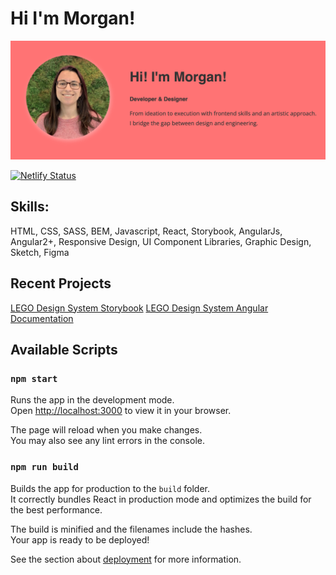 # Hi I'm Morgan!

![Website Hero](public/website.png)


[![Netlify Status](https://api.netlify.com/api/v1/badges/2c1fa0a9-6e6c-45ab-9902-16f81735d4d5/deploy-status)](https://app.netlify.com/sites/mtwebmedia/deploys)

## Skills:

HTML, CSS, SASS, BEM, Javascript, React, Storybook, AngularJs, Angular2+, Responsive Design, UI Component Libraries, Graphic Design, Sketch, Figma

## Recent Projects

[LEGO Design System Storybook](https://61ec9c5799d45c004a561823-ousuckfrcq.chromatic.com)
[LEGO Design System Angular Documentation](https://www.legocss.com/)


## Available Scripts

### `npm start`

Runs the app in the development mode.\
Open [http://localhost:3000](http://localhost:3000) to view it in your browser.

The page will reload when you make changes.\
You may also see any lint errors in the console.

### `npm run build`

Builds the app for production to the `build` folder.\
It correctly bundles React in production mode and optimizes the build for the best performance.

The build is minified and the filenames include the hashes.\
Your app is ready to be deployed!

See the section about [deployment](https://facebook.github.io/create-react-app/docs/deployment) for more information.
